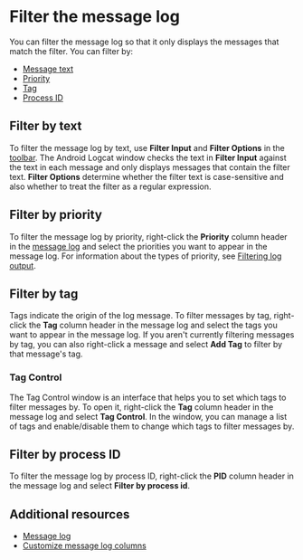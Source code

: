 # Filter the message log

You can filter the message log so that it only displays the messages that match the filter. You can filter by:

* [Message text](#filter-by-text)
* [Priority](#filter-by-priority)
* [Tag](#filter-by-tag)
* [Process ID](#filter-by-process-id)

## Filter by text

To filter the message log by text, use **Filter Input** and **Filter Options** in the [toolbar](android-logcat-window-reference.md#toolbar). The Android Logcat window checks the text in **Filter Input** against the text in each message and only displays messages that contain the filter text. **Filter Options** determine whether the filter text is case-sensitive and also whether to treat the filter as a regular expression.

## Filter by priority

To filter the message log by priority, right-click the **Priority** column header in the [message log](android-logcat-window-reference.md#message-log) and select the priorities you want to appear in the message log. For information about the types of priority, see [Filtering log output](https://developer.android.com/studio/command-line/logcat#filteringOutput).

## Filter by tag

Tags indicate the origin of the log message. To filter messages by tag, right-click the **Tag** column header in the message log and select the tags you want to appear in the message log. If you aren't currently filtering messages by tag, you can also right-click a message and select **Add Tag** to filter by that message's tag.

### Tag Control

The Tag Control window is an interface that helps you to set which tags to filter messages by. To open it, right-click the **Tag** column header in the message log and select **Tag Control**. In the window, you can manage a list of tags and enable/disable them to change which tags to filter messages by.

## Filter by process ID

To filter the message log by process ID, right-click the **PID** column header in the message log and select **Filter by process id**.

## Additional resources

* [Message log](android-logcat-window-reference.md#message-log)
* [Customize message log columns](android-logcat-window-message-log-customize)